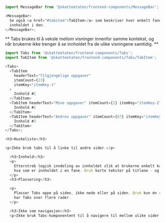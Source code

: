 ```js noeditor
import MessageBar from '@skatteetaten/frontend-components/MessageBar';

<MessageBar>
  Se også <a href="#tabitem">TabItem</a> som beskriver hver enkelt fane og
  innholdet i den.
</MessageBar>;
```

** Tabs brukes til å veksle mellom visninger innenfor samme kontekst, og når brukerne ikke trenger å se innholdet fra de ulike visningene samtidig. **

```js
import Tabs from '@skatteetaten/frontend-components/Tabs';
import TabItem from '@skatteetaten/frontend-components/Tabs/TabItem';

<Tabs>
  <TabItem
    headerText="Tilgjengelige oppgaver"
    itemCount={23}
    itemKey="itemKey-1"
  >
    Innhold #1
  </TabItem>
  <TabItem headerText="Mine oppgaver" itemCount={2} itemKey="itemKey-2">
    Innhold #2
  </TabItem>
  <TabItem headerText="Andres oppgaver" itemCount={67} itemKey="itemKey-3">
    Innhold #3
  </TabItem>
</Tabs>;
```

```js noeditor uu
<h3>Huskeliste</h3>

<p>Ikke bruk tabs til å linke til andre sider.</p>
```

```js noeditor beskrivelse
  <h3>Innhold</h3>
  <p>
    Etterstreb logisk inndeling av innholdet slik at brukerne enkelt kan forutse
    hva som er innholdet i en fane. Bruk korte tekster på titlene - og unngå kun STORE BOKSTAVER.
  </p>
  <h3>Plassering</h3>

  <p>
    Plasser Tabs oppe på siden, ikke nede eller på siden. Bruk kun én rad med faner om gangen - det er lett å miste oversikten når man
    har Tabs over flere rader.
  </p>

  <h3>Ikke som navigasjon</h3>
  <p>Ikke bruk Tabs-komponentent til å navigere til mellom ulike sider. Den er laget for å bytte visning innad på en side.</p>

```
